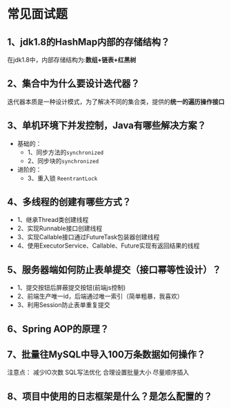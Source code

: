 # 常见面试题

## 1、jdk1.8的HashMap内部的存储结构？
在jdk1.8中，内部存储结构为:**数组+链表+红黑树**

## 2、集合中为什么要设计迭代器？
迭代器本质是一种设计模式，为了解决不同的集合类，提供的**统一的遍历操作接口**

## 3、单机环境下并发控制，Java有哪些解决方案？
- 基础的：
    - 1、同步方法的`synchronized`
    - 2、同步块的`synchronized`
- 进阶的：
    - 3、重入锁 `ReentrantLock`

## 4、多线程的创建有哪些方式？
- 1、继承Thread类创建线程
- 2、实现Runnable接口创建线程
- 3、实现Callable接口通过FutureTask包装器创建线程
- 4、使用ExecutorService、Callable、Future实现有返回结果的线程

## 5、服务器端如何防止表单提交（接口幂等性设计）？
- 1、提交按钮后屏蔽提交按钮(前端js控制)
- 2、前端生产唯一id，后端通过唯一索引（简单粗暴，我喜欢）
- 3、利用Session防止表单重复提交

## 6、Spring AOP的原理？

## 7、批量往MySQL中导入100万条数据如何操作？
注意点：
    减少IO次数
    SQL写法优化
    合理设置批量大小
    尽量顺序插入

## 8、项目中使用的日志框架是什么？是怎么配置的？
